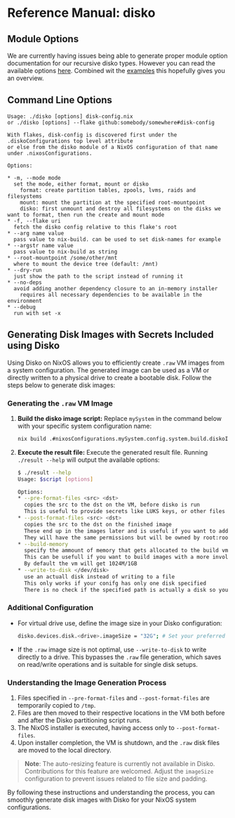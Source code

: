 # Reference Manual: disko

## Module Options

We are currently having issues being able to generate proper module option
documentation for our recursive disko types. However you can read the available
options [here](https://github.com/nix-community/disko/tree/master/lib/types).
Combined wit the
[examples](https://github.com/nix-community/disko/tree/master/example) this
hopefully gives you an overview.

## Command Line Options

```
Usage: ./disko [options] disk-config.nix
or ./disko [options] --flake github:somebody/somewhere#disk-config

With flakes, disk-config is discovered first under the .diskoConfigurations top level attribute
or else from the disko module of a NixOS configuration of that name under .nixosConfigurations.

Options:

* -m, --mode mode
  set the mode, either format, mount or disko
    format: create partition tables, zpools, lvms, raids and filesystems
    mount: mount the partition at the specified root-mountpoint
    disko: first unmount and destroy all filesystems on the disks we want to format, then run the create and mount mode
* -f, --flake uri
  fetch the disko config relative to this flake's root
* --arg name value
  pass value to nix-build. can be used to set disk-names for example
* --argstr name value
  pass value to nix-build as string
* --root-mountpoint /some/other/mnt
  where to mount the device tree (default: /mnt)
* --dry-run
  just show the path to the script instead of running it
* --no-deps
  avoid adding another dependency closure to an in-memory installer
    requires all necessary dependencies to be available in the environment
* --debug
  run with set -x
```

## Generating Disk Images with Secrets Included using Disko

Using Disko on NixOS allows you to efficiently create `.raw` VM images from a
system configuration. The generated image can be used as a VM or directly
written to a physical drive to create a bootable disk. Follow the steps below to
generate disk images:

### Generating the `.raw` VM Image

1. **Build the disko image script:** Replace `mySystem` in the command below with your
   specific system configuration name:
   ```bash
   nix build .#nixosConfigurations.mySystem.config.system.build.diskoImagesScript
   ```
2. **Execute the result file:** Execute the generated result file. Running
   `./result --help` will output the available options:

   ```bash
   $ ./result --help
   Usage: $script [options]

   Options:
   * --pre-format-files <src> <dst>
     copies the src to the dst on the VM, before disko is run
     This is useful to provide secrets like LUKS keys, or other files you need for formating
   * --post-format-files <src> <dst>
     copies the src to the dst on the finished image
     These end up in the images later and is useful if you want to add some extra stateful files
     They will have the same permissions but will be owned by root:root
   * --build-memory
     specify the ammount of memory that gets allocated to the build vm (in mb)
     This can be usefull if you want to build images with a more involed NixOS config
     By default the vm will get 1024M/1GB
   * --write-to-disk </dev/disk>
     use an actuall disk instead of writing to a file
     This only works if your conifg has only one disk specified
     There is no check if the specified path is actually a disk so you can also write to another file
   ```

### Additional Configuration

- For virtual drive use, define the image size in your Disko configuration:

  ```bash
  disko.devices.disk.<drive>.imageSize = "32G"; # Set your preferred size
  ```

- If the `.raw` image size is not optimal, use `--write-to-disk` to write
  directly to a drive. This bypasses the `.raw` file generation, which saves on read/write operations
  and is suitable for single disk setups.

### Understanding the Image Generation Process

1. Files specified in `--pre-format-files` and `--post-format-files` are
   temporarily copied to `/tmp`.
2. Files are then moved to their respective locations in the VM both before and
   after the Disko partitioning script runs.
3. The NixOS installer is executed, having access only to `--post-format-files`.
4. Upon installer completion, the VM is shutdown, and the `.raw` disk files are
   moved to the local directory.

> **Note**: The auto-resizing feature is currently not available in Disko.
> Contributions for this feature are welcomed. Adjust the `imageSize`
> configuration to prevent issues related to file size and padding.

By following these instructions and understanding the process, you can smoothly
generate disk images with Disko for your NixOS system configurations.
